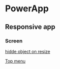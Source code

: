 # PowerApp

## Responsive app

### Screen

[hidde object on resize](https://www.youtube.com/watch?v=1o2L0DADzKQ&t=12m20s)

[Top menu](https://www.youtube.com/watch?v=1o2L0DADzKQ&t=14m40s)


